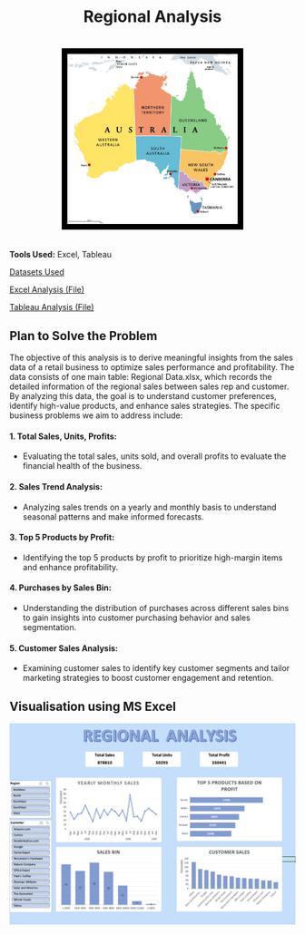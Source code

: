 # <p align="center">Regional Analysis</p>
# <p align="center">  <img src="https://github.com/saranshguptasg/CaseStudy_MS_Excel_2/blob/main/Screenshot/Australia.jpeg" style="width:300px; height:auto; border: 10px solid black;"> </p>


**Tools Used:** Excel, Tableau

[Datasets Used](https://github.com/saranshguptasg/CaseStudy_MS_Excel_2/tree/main/DataSet)

[Excel Analysis (File)](https://github.com/saranshguptasg/CaseStudy_MS_Excel_2/blob/main/Regional%20Analysis.xlsx)

[Tableau Analysis (File)](https://github.com/saranshguptasg/CaseStudy_MS_Excel_2/blob/main/Regional%20Customer%20Analysis.twb)

## Plan to Solve the Problem

The objective of this analysis is to derive meaningful insights from the sales data of a retail business to optimize sales performance and profitability. The data consists of one main table: Regional Data.xlsx, which records the detailed information of the regional sales between sales rep and customer. By analyzing this data, the goal is to understand customer preferences, identify high-value products, and enhance sales strategies. The specific business problems we aim to address include:

#### 1. Total Sales, Units, Profits: 
- Evaluating the total sales, units sold, and overall profits to evaluate the financial health of the business.
  
#### 2. Sales Trend Analysis: 
- Analyzing sales trends on a yearly and monthly basis to understand seasonal patterns and make informed forecasts.
  
#### 3. Top 5 Products by Profit: 
- Identifying the top 5 products by profit to prioritize high-margin items and enhance profitability.
  
#### 4. Purchases by Sales Bin: 
- Understanding the distribution of purchases across different sales bins to gain insights into customer purchasing behavior and sales segmentation.
  
#### 5. Customer Sales Analysis: 
- Examining customer sales to identify key customer segments and tailor marketing strategies to boost customer engagement and retention.

## Visualisation using MS Excel

![MS Excel Visualisation](https://github.com/saranshguptasg/CaseStudy_MS_Excel_2/blob/main/Screenshot/Regional%20Analysis%20using%20MS%20Excel.png)
